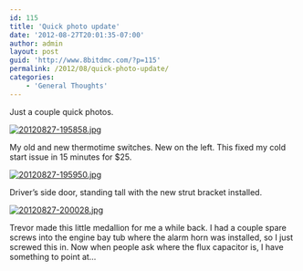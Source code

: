 ```yaml
---
id: 115
title: 'Quick photo update'
date: '2012-08-27T20:01:35-07:00'
author: admin
layout: post
guid: 'http://www.8bitdmc.com/?p=115'
permalink: /2012/08/quick-photo-update/
categories:
    - 'General Thoughts'
---
```


Just a couple quick photos.

[![20120827-195858.jpg](https://www.8bitdmc.com/wp-content/uploads/2012/08/20120827-195858.jpg)](https://www.8bitdmc.com/wp-content/uploads/2012/08/20120827-195858.jpg)

My old and new thermotime switches. New on the left. This fixed my cold start issue in 15 minutes for $25.

[![20120827-195950.jpg](https://www.8bitdmc.com/wp-content/uploads/2012/08/20120827-195950.jpg)](https://www.8bitdmc.com/wp-content/uploads/2012/08/20120827-195950.jpg)

Driver’s side door, standing tall with the new strut bracket installed.

[![20120827-200028.jpg](https://www.8bitdmc.com/wp-content/uploads/2012/08/20120827-200028.jpg)](https://www.8bitdmc.com/wp-content/uploads/2012/08/20120827-200028.jpg)

Trevor made this little medallion for me a while back. I had a couple spare screws into the engine bay tub where the alarm horn was installed, so I just screwed this in. Now when people ask where the flux capacitor is, I have something to point at…
